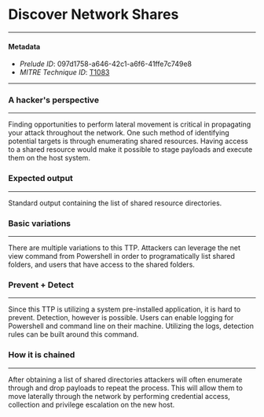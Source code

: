 
# Discover Network Shares

---

#### Metadata

- *Prelude ID*: 097d1758-a646-42c1-a6f6-41ffe7c749e8
- *MITRE Technique ID*: [T1083](https://attack.mitre.org/techniques/T1083/)

---

### A hacker's perspective

---

Finding opportunities to perform lateral movement is critical in propagating your attack throughout the network. One such method of identifying potential targets is through enumerating shared resources. Having access to a shared resource would make it possible to stage payloads and execute them on the host system.

### Expected output

---

Standard output containing the list of shared resource directories.

### Basic variations

---

There are multiple variations to this TTP. Attackers can leverage the net view command from Powershell in order to programatically list shared folders, and users that have access to the shared folders. 

### Prevent + Detect

---

Since this TTP is utilizing a system pre-installed application, it is hard to prevent. Detection, however is possible. Users can enable logging for Powershell and command line on their machine. Utilizing the logs, detection rules can be built around this command.

### How it is chained

---

After obtaining a list of shared directories attackers will often enumerate through and drop payloads to repeat the process. This will allow them to move laterally through the network by performing credential access, collection and privilege escalation on the new host.
